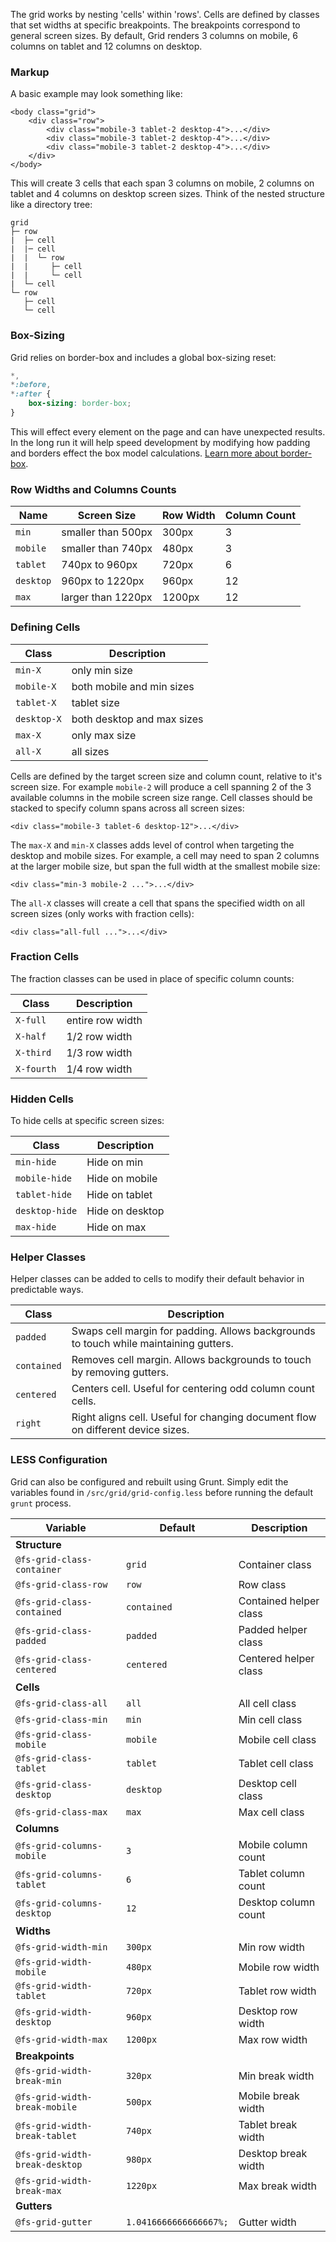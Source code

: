 The grid works by nesting 'cells' within 'rows'. Cells are defined by classes that set widths at specific breakpoints. The breakpoints correspond to general screen sizes. By default, Grid renders 3 columns on mobile, 6 columns on tablet and 12 columns on desktop.

### Markup

A basic example may look something like:

```markup
<body class="grid">
	<div class="row">
		<div class="mobile-3 tablet-2 desktop-4">...</div>
		<div class="mobile-3 tablet-2 desktop-4">...</div>
		<div class="mobile-3 tablet-2 desktop-4">...</div>
	</div>
</body>
```

This will create 3 cells that each span 3 columns on mobile, 2 columns on tablet and 4 columns on desktop screen sizes. Think of the nested structure like a directory tree:

```
grid
├─ row
|  ├─ cell
|  |─ cell
|  |  └─ row
|  |     ├─ cell
|  |     └─ cell
|  └─ cell
└─ row
   ├─ cell
   └─ cell
```

### Box-Sizing

Grid relies on border-box and includes a global box-sizing reset:

```css
*,
*:before,
*:after {
	box-sizing: border-box;
}
```

This will effect every element on the page and can have unexpected results. In the long run it will help speed development by modifying how padding and borders effect the box model calculations. [Learn more about border-box](http://www.paulirish.com/2012/box-sizing-border-box-ftw/).

### Row Widths and Columns Counts

| Name | Screen Size | Row Width | Column Count |
| --- | --- | --- | --- |
| `min` | smaller than 500px | 300px | 3 |
| `mobile` | smaller than 740px | 480px | 3 |
| `tablet` | 740px to 960px | 720px | 6 |
| `desktop` | 960px to 1220px | 960px | 12 |
| `max` | larger than 1220px | 1200px | 12 |

### Defining Cells

| Class | Description |
| --- | --- |
| `min-X` | only min size |
| `mobile-X` | both mobile and min sizes |
| `tablet-X` | tablet size |
| `desktop-X` | both desktop and max sizes |
| `max-X` | only max size |
| `all-X` | all sizes |

Cells are defined by the target screen size and column count, relative to it's screen size. For example `mobile-2` will produce a cell spanning 2 of the 3 available columns in the mobile screen size range. Cell classes should be stacked to specify column spans across all screen sizes:

```markup
<div class="mobile-3 tablet-6 desktop-12">...</div>
```

The `max-X` and `min-X` classes adds level of control when targeting the desktop and mobile sizes. For example, a cell may need to span 2 columns at the larger mobile size, but span the full width at the smallest mobile size:

```markup
<div class="min-3 mobile-2 ...">...</div>
```

The `all-X` classes will create a cell that spans the specified width on all screen sizes (only works with fraction cells):

```markup
<div class="all-full ...">...</div>
```

### Fraction Cells

The fraction classes can be used in place of specific column counts:

| Class | Description |
| --- | --- |
| `X-full` | entire row width |
| `X-half` | 1/2 row width |
| `X-third` | 1/3 row width |
| `X-fourth` | 1/4 row width |

### Hidden Cells

To hide cells at specific screen sizes:

| Class | Description |
| --- | --- |
| `min-hide` | Hide on min |
| `mobile-hide` | Hide on mobile |
| `tablet-hide` | Hide on tablet |
| `desktop-hide` | Hide on desktop |
| `max-hide` | Hide on max |

### Helper Classes

Helper classes can be added to cells to modify their default behavior in predictable ways.

| Class | Description |
| --- | --- |
| `padded` | Swaps cell margin for padding. Allows backgrounds to touch while maintaining gutters. |
| `contained` | Removes cell margin. Allows backgrounds to touch by removing gutters. |
| `centered` | Centers cell. Useful for centering odd column count cells. |
| `right` | Right aligns cell. Useful for changing document flow on different device sizes. |

### LESS Configuration

Grid can also be configured and rebuilt using Grunt. Simply edit the variables found in `/src/grid/grid-config.less` before running the default `grunt` process.

| Variable | Default | Description |
| --- | --- | --- |
| **Structure** | | |
| `@fs-grid-class-container` | `grid` | Container class |
| `@fs-grid-class-row` | `row` | Row class |
| `@fs-grid-class-contained` | `contained` | Contained helper class |
| `@fs-grid-class-padded` | `padded` | Padded helper class |
| `@fs-grid-class-centered` | `centered` | Centered helper class |
| **Cells** | | |
| `@fs-grid-class-all` | `all` | All cell class |
| `@fs-grid-class-min` | `min` | Min cell class |
| `@fs-grid-class-mobile` | `mobile` | Mobile cell class |
| `@fs-grid-class-tablet` | `tablet` | Tablet cell class |
| `@fs-grid-class-desktop` | `desktop` | Desktop cell class |
| `@fs-grid-class-max` | `max` | Max cell class |
| **Columns** | | |
| `@fs-grid-columns-mobile` | `3` | Mobile column count |
| `@fs-grid-columns-tablet` | `6` | Tablet column count |
| `@fs-grid-columns-desktop` | `12` | Desktop column count |
| **Widths** | | |
| `@fs-grid-width-min` | `300px` | Min row width |
| `@fs-grid-width-mobile` | `480px` | Mobile row width |
| `@fs-grid-width-tablet` | `720px` | Tablet row width |
| `@fs-grid-width-desktop` | `960px` | Desktop row width |
| `@fs-grid-width-max` | `1200px` | Max row width |
| **Breakpoints** | | |
| `@fs-grid-width-break-min` | `320px` | Min break width |
| `@fs-grid-width-break-mobile` | `500px` | Mobile break width |
| `@fs-grid-width-break-tablet` | `740px` | Tablet break width |
| `@fs-grid-width-break-desktop` | `980px` | Desktop break width |
| `@fs-grid-width-break-max` | `1220px` | Max break width |
| **Gutters** | | |
| `@fs-grid-gutter` | `1.0416666666666667%;` | Gutter width |